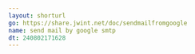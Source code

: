 ```yaml
---
layout: shorturl
go: https://share.jwint.net/doc/sendmailfromgoogle
name: send mail by google smtp
dt: 240802171628
---
```

